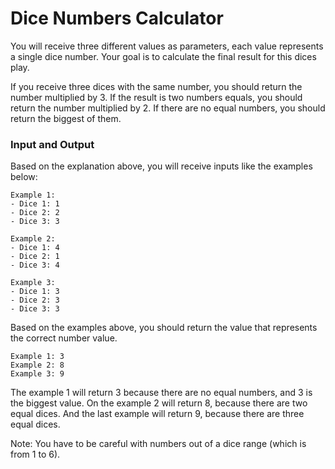 # Dice Numbers Calculator

You will receive three different values as parameters, each value represents a single dice number. Your goal is to calculate the final result for this dices play.

If you receive three dices with the same number, you should return the number multiplied by 3. If the result is two numbers equals, you should return the number multiplied by 2. If there are no equal numbers, you should return the biggest of them.

### Input and Output

Based on the explanation above, you will receive inputs like the examples below:

```
Example 1:
- Dice 1: 1
- Dice 2: 2
- Dice 3: 3

Example 2:
- Dice 1: 4
- Dice 2: 1
- Dice 3: 4

Example 3:
- Dice 1: 3
- Dice 2: 3
- Dice 3: 3
```

Based on the examples above, you should return the value that represents the correct number value.

```
Example 1: 3
Example 2: 8
Example 3: 9
```

The example 1 will return 3 because there are no equal numbers, and 3 is the biggest value. On the example 2 will return 8, because there are two equal dices. And the last example will return 9, because there are three equal dices.

Note: You have to be careful with numbers out of a dice range (which is from 1 to 6).
